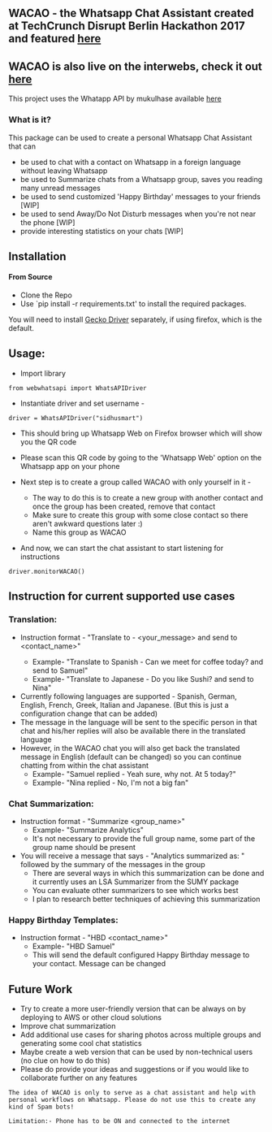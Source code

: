 
## WACAO - the Whatsapp Chat Assistant created at TechCrunch Disrupt Berlin Hackathon 2017 and featured [here](https://techcrunch.com/2017/12/03/wacao-is-an-assistant-that-can-summarize-and-translate-your-whatsapp-chats/)
## WACAO is also live on the interwebs, check it out [here](http://www.wacao.in)

This project uses the Whatapp API by mukulhase available [here](https://github.com/mukulhase/WebWhatsAPI)

### What is it?
This package can be used to create a personal Whatsapp Chat Assistant that can

- be used to chat with a contact on Whatsapp in a foreign language without leaving Whatsapp
- be used to Summarize chats from a Whatsapp group, saves you reading many unread messages
- be used to send customized 'Happy Birthday' messages to your friends [WIP] 
- be used to send Away/Do Not Disturb messages when you're not near the phone [WIP]
- provide interesting statistics on your chats [WIP]

## Installation

#### From Source
- Clone the Repo
- Use `pip install -r requirements.txt' to install the required packages.

You will need to install [Gecko Driver](https://github.com/mozilla/geckodriver) separately, if using firefox, which is the default.

## Usage:
- Import library

` from webwhatsapi import WhatsAPIDriver `

- Instantiate driver and set username -

` driver = WhatsAPIDriver("sidhusmart") `

- This should bring up Whatsapp Web on Firefox browser which will show you the QR code
- Please scan this QR code by going to the 'Whatsapp Web' option on the Whatsapp app on your phone

- Next step is to create a group called WACAO with only yourself in it - 
	- The way to do this is to create a new group with another contact and once the group has been created, remove that contact
	- Make sure to create this group with some close contact so there aren't awkward questions later :)
	- Name this group as WACAO

- And now, we can start the chat assistant to start listening for instructions 

` driver.monitorWACAO() `

## Instruction for current supported use cases

### Translation:

- Instruction format - "Translate to <language> - <your_message> and send to <contact_name>"
	- Example- "Translate to Spanish - Can we meet for coffee today? and send to Samuel"
	- Example- "Translate to Japanese - Do you like Sushi? and send to Nina"
- Currently following languages are supported - Spanish, German, English, French, Greek, Italian and Japanese. (But this is just a configuration change that can be added)
- The message in the language will be sent to the specific person in that chat and his/her replies will also be available there in the translated language
- However, in the WACAO chat you will also get back the translated message in English (default can be changed) so you can continue chatting from within the chat assistant
	- Example- "Samuel replied - Yeah sure, why not. At 5 today?"
	- Example- "Nina replied - No, I'm not a big fan"

### Chat Summarization:

- Instruction format - "Summarize <group_name>"
	- Example- "Summarize Analytics"
	- It's not necessary to provide the full group name, some part of the group name should be present
- You will receive a message that says - "Analytics summarized as: " followed by the summary of the messages in the group
	- There are several ways in which this summarization can be done and it currently uses an LSA Summarizer from the SUMY package
	- You can evaluate other summarizers to see which works best
	- I plan to research better techniques of achieving this summarization

### Happy Birthday Templates:

- Instruction format - "HBD <contact_name>"
	- Example- "HBD Samuel"
	- This will send the default configured Happy Birthday message to your contact. Message can be changed

## Future Work

- Try to create a more user-friendly version that can be always on by deploying to AWS or other cloud solutions
- Improve chat summarization
- Add additional use cases for sharing photos across multiple groups and generating some cool chat statistics
- Maybe create a web version that can be used by non-technical users (no clue on how to do this)
- Please do provide your ideas and suggestions or if you would like to collaborate further on any features

` The idea of WACAO is only to serve as a chat assistant and help with personal workflows on Whatsapp. Please do not use this to create any kind of Spam bots! `

` Limitation:- Phone has to be ON and connected to the internet `
